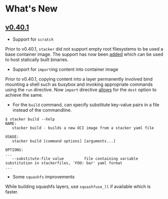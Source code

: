# What's New

## [v0.40.1](https://github.com/project-stacker/stacker/releases/tag/v0.40.1)

* Support for `scratch`

Prior to v0.40.1, `stacker` did not support empty root filesystems to be used a
base container image. The support has now been [added](reference/stacker_file.md#from) which can be used to host
statically built binaries.

* Support for `import`ing content into container image

Prior to v0.40.1, copying content into a layer permanently involved bind
mounting a shell such as busybox and invoking appropriate commands using the
`run` directive. Now `import` directive [allows](reference/stacker_file.md#import-dest) for the `dest` option to achieve
the same.

* For the `build` command, can specify substitute key-value pairs in a file instead of the commandline.

```
$ stacker build --help
NAME:
   stacker build - builds a new OCI image from a stacker yaml file

USAGE:
   stacker build [command options] [arguments...]

OPTIONS:
...
   --substitute-file value         file containing variable substitution in stackerfiles, 'FOO: bar' yaml format
...
```

* Some `squashfs` improvements

While building squashfs layers, use `squashfuse_ll` if available which is faster.
